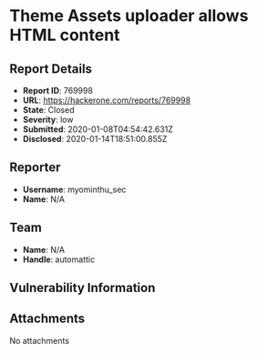 # Theme Assets uploader allows HTML content

## Report Details
- **Report ID**: 769998
- **URL**: https://hackerone.com/reports/769998
- **State**: Closed
- **Severity**: low
- **Submitted**: 2020-01-08T04:54:42.631Z
- **Disclosed**: 2020-01-14T18:51:00.855Z

## Reporter
- **Username**: myominthu_sec
- **Name**: N/A

## Team
- **Name**: N/A
- **Handle**: automattic

## Vulnerability Information


## Attachments
No attachments
